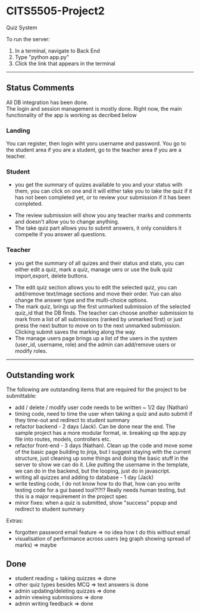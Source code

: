 # CITS5505-Project2
 Quiz System


To run the server: 
1. In a terminal, navigate to Back End
2. Type "python app.py"
3. Click the link that appears in the terminal

---
## Status Comments  
All DB integration has been done.   
The login and session management is mostly done.
Right now, the main functionality of the app is working as decribed below

### Landing  
You can register, then login wiht yoru username and password.  You go to the student area if you are a student, go to the teacher area if you are a teacher.

### Student  

* you get the summary of quizes available to you and your status with them, you can click on one and it will either take you to take the quiz if it has not been completed yet, or to review your submission if it has been completed.
 + The review submission will show you any teacher marks and comments and doesn't allow you to change anything.
 + The take quiz part allows you to submit answers, it only considers it compelte if you answer all questions.

### Teacher  

* you get the summary of all quizes and their status and stats, you can either edit a quiz, mark a quiz, manage uers or use the bulk quiz import,export, delete buttons.
 + The edit quiz section allows you to edit the selected quiz, you can add/remove text/image sections and move their order.  Yuo can also change the answer type and the multi-choice options.
 + The mark quiz, brings up the first unmarked submission of the selected quiz_id that the DB finds.  The teacher can choose another submission to mark from a list of all submissions (ranked by unmarked first) or just press the next button to move on to the next unmarked submission.  Clicking submit saves the marking along the way.
 + The manage users page brings up a list of the users in the system (user_id, username, role) and the admin can add/remove users or modify roles.
 
 ---
 
 ## Outstanding work  
 The following are outstanding items that are required for the project to be submittable:  
 
 * add / delete / modify user code needs to be written ~ 1/2 day (Nathan)
 * timing code, need to time the user when taking a quiz and auto submit if they time-out and redirect to student summary
 * refactor backend - 2 days  (Jack).  Can be done near the end.  The sample project has a more modular format, ie. breaking up the app.py file into routes, models, controllers etc.
 * refactor front-end - 3 days  (Nathan).  Clean up the code and move some of the basic page building to jinja, but I suggest staying with the current structure, just cleaning up some things and doing the basic stuff in the server to show we can do it.  Like putting the username in the template, we can do in the backend, but the looping, just do in javascript.
 * writing all quizzes and adding to database - 1 day (Jack)
 * write testing code, I do not know how to do that, how can you write testing code for a gui based tool?!?!?  Really needs human testing, but this is a major requirement in the project spec
 * minor fixes: when a quiz is submitted, show "success" popup and redirect to student summary
 

Extras:
* forgotten password email feature => no idea how t do this without email
* visualisation of performance across users (eg graph showing spread of marks) => maybe

Done
-------------
* student reading + taking quizzes => done
* other quiz types besides MCQ => text answers is done
* admin updating/deleting quizzes => done
* admin viewing submissions => done
* admin writing feedback => done

